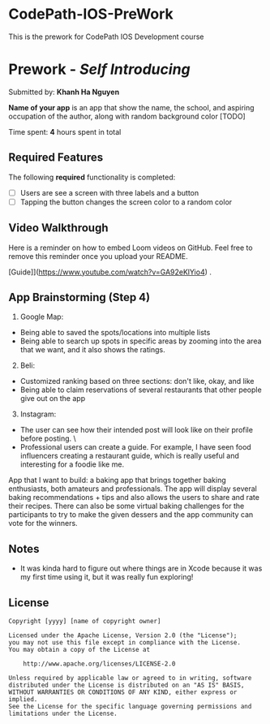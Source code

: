 # CodePath-IOS-PreWork
This is the prework for CodePath IOS Development course

# Prework - *Self Introducing*

Submitted by: **Khanh Ha Nguyen**

**Name of your app** is an app that show the name, the school, and aspiring occupation of the author, along with random background color [TODO] 

Time spent: **4** hours spent in total

## Required Features

The following **required** functionality is completed:

- [ ] Users are see a screen with three labels and a button
- [ ] Tapping the button changes the screen color to a random color
 
## Video Walkthrough

Here is a reminder on how to embed Loom videos on GitHub. Feel free to remove this reminder once you upload your README. 

[Guide]](https://www.youtube.com/watch?v=GA92eKlYio4) .

## App Brainstorming (Step 4)
1. Google Map:
- Being able to saved the spots/locations into multiple lists
- Being able to search up spots in specific areas by zooming into the area that we want, and it also shows the ratings.

2. Beli:
- Customized ranking based on three sections: don't like, okay, and like
- Being able to claim reservations of several restaurants that other people give out on the app

3. Instagram:
- The user can see how their intended post will look like on their profile before posting. \
- Professional users can create a guide. For example, I have seen food influencers creating a restaurant guide, which is really useful and interesting for a foodie like me. 

App that I want to build: a baking app that brings together baking enthusiasts, both amateurs and professionals. The app will display several baking recommendations + tips and also allows the users to share and rate their recipes. There can also be some virtual baking challenges for the participants to try to make the given dessers and the app community can vote for the winners.  

## Notes

- It was kinda hard to figure out where things are in Xcode because it was my first time using it, but it was really fun exploring!

## License

    Copyright [yyyy] [name of copyright owner]

    Licensed under the Apache License, Version 2.0 (the "License");
    you may not use this file except in compliance with the License.
    You may obtain a copy of the License at

        http://www.apache.org/licenses/LICENSE-2.0

    Unless required by applicable law or agreed to in writing, software
    distributed under the License is distributed on an "AS IS" BASIS,
    WITHOUT WARRANTIES OR CONDITIONS OF ANY KIND, either express or implied.
    See the License for the specific language governing permissions and
    limitations under the License.

